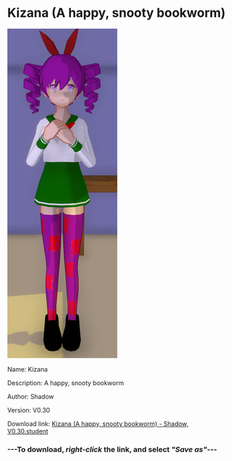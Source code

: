 # Kizana (A happy, snooty bookworm)

<img src = "https://raw.githubusercontent.com/Arbiter1223/Daigaku-Gurashi-Custom-Students/master/Students/Files/Kizana%20(A%20happy%2C%20snooty%20bookworm).png">

Name: Kizana

Description: A happy, snooty bookworm

Author: Shadow

Version: V0.30

Download link: <a href="https://raw.githubusercontent.com/Arbiter1223/Daigaku-Gurashi-Custom-Students/master/Students/Files/Kizana%20(A%20happy%2C%20snooty%20bookworm)%20-%20Shadow%2C%20V0.30.student">Kizana (A happy, snooty bookworm) - Shadow, V0.30.student</a>

### ---**To download, _right-click_ the link, and select _"Save as"_**---
